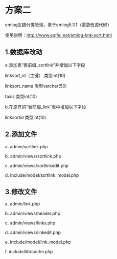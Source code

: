 ﻿# 方案二
emlog友链分类管理，基于emlog5.3.1（需更改源代码）

使用说明：http://www.eqifei.net/emlog-link-sort.html

## 1.数据库改动

  a.添加表“表前缀_sortlink”并增加以下字段

  linksort_id（主键） 类型int(10)

  linksort_name 类型varchar(50)

  taxis 类型int(10)

  b.在原有的“表前缀_link”表中增加以下字段

  linksortid 类型int(10)

## 2.添加文件

  a. admin/sortlink.php

  b. admin/views/sortlink.php

  c. admin/views/sortlinkedit.php

  d. include/model/sortlink_model.php

## 3.修改文件

  a. admin/link.php

  b. admin/views/header.php

  c. admin/views/links.php

  d. admin/views/linkedit.php

  e. include/model/link_model.php

  f. include/lib/cache.php